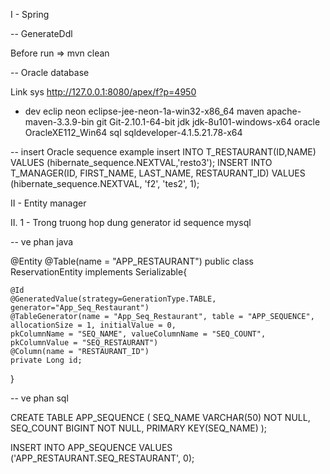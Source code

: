 
I - Spring


-- GenerateDdl

Before run => mvn clean


-- Oracle database

Link sys
http://127.0.0.1:8080/apex/f?p=4950


- dev
eclip neon eclipse-jee-neon-1a-win32-x86_64
maven apache-maven-3.3.9-bin
git Git-2.10.1-64-bit
jdk jdk-8u101-windows-x64
oracle OracleXE112_Win64
sql sqldeveloper-4.1.5.21.78-x64

-- insert Oracle sequence example
insert INTO T_RESTAURANT(ID,NAME) VALUES (hibernate_sequence.NEXTVAL,'resto3');
INSERT INTO T_MANAGER(ID, FIRST_NAME, LAST_NAME, RESTAURANT_ID) VALUES (hibernate_sequence.NEXTVAL, 'f2', 'tes2', 1);




II - Entity manager 

	

  II. 1 - Trong truong hop dung generator id sequence mysql	
	
-- ve phan java
	
@Entity
@Table(name = "APP_RESTAURANT")
public class ReservationEntity implements Serializable{	
	
	@Id
    @GeneratedValue(strategy=GenerationType.TABLE, generator="App_Seq_Restaurant")
    @TableGenerator(name = "App_Seq_Restaurant", table = "APP_SEQUENCE", allocationSize = 1, initialValue = 0,
    pkColumnName = "SEQ_NAME", valueColumnName = "SEQ_COUNT", pkColumnValue = "SEQ_RESTAURANT")
    @Column(name = "RESTAURANT_ID")
    private Long id;

}


-- ve phan sql

CREATE TABLE APP_SEQUENCE
(
    SEQ_NAME  VARCHAR(50) NOT NULL,
    SEQ_COUNT BIGINT NOT NULL,
    PRIMARY KEY(SEQ_NAME)
);

INSERT INTO APP_SEQUENCE VALUES ('APP_RESTAURANT.SEQ_RESTAURANT', 0); 



